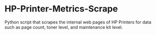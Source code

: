 # HP-Printer-Metrics-Scrape
Python script that scrapes the internal web pages of HP Printers for data such as page count, toner level, and maintenance kit level.
